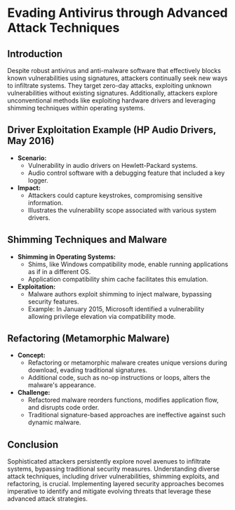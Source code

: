 # Evading Antivirus through Advanced Attack Techniques

## Introduction
Despite robust antivirus and anti-malware software that effectively blocks known vulnerabilities using signatures, attackers continually seek new ways to infiltrate systems. They target zero-day attacks, exploiting unknown vulnerabilities without existing signatures. Additionally, attackers explore unconventional methods like exploiting hardware drivers and leveraging shimming techniques within operating systems.

## Driver Exploitation Example (HP Audio Drivers, May 2016)
- **Scenario:**
    - Vulnerability in audio drivers on Hewlett-Packard systems.
    - Audio control software with a debugging feature that included a key logger.
- **Impact:**
    - Attackers could capture keystrokes, compromising sensitive information.
    - Illustrates the vulnerability scope associated with various system drivers.

## Shimming Techniques and Malware
- **Shimming in Operating Systems:**
    - Shims, like Windows compatibility mode, enable running applications as if in a different OS.
    - Application compatibility shim cache facilitates this emulation.
- **Exploitation:**
    - Malware authors exploit shimming to inject malware, bypassing security features.
    - Example: In January 2015, Microsoft identified a vulnerability allowing privilege elevation via compatibility mode.

## Refactoring (Metamorphic Malware)
- **Concept:**
    - Refactoring or metamorphic malware creates unique versions during download, evading traditional signatures.
    - Additional code, such as no-op instructions or loops, alters the malware's appearance.
- **Challenge:**
    - Refactored malware reorders functions, modifies application flow, and disrupts code order.
    - Traditional signature-based approaches are ineffective against such dynamic malware.

## Conclusion
Sophisticated attackers persistently explore novel avenues to infiltrate systems, bypassing traditional security measures. Understanding diverse attack techniques, including driver vulnerabilities, shimming exploits, and refactoring, is crucial. Implementing layered security approaches becomes imperative to identify and mitigate evolving threats that leverage these advanced attack strategies.
